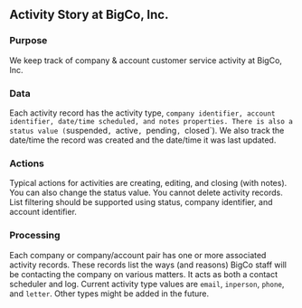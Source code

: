 ## Activity Story at BigCo, Inc.

### Purpose
We keep track of company & account customer service activity at BigCo, Inc. 

### Data
Each activity record has the activity type, `company identifier, account identifier, date/time scheduled, and notes properties. There is also a status value (`suspended`, `active`, `pending`, `closed`). We also track the date/time the record was created and the date/time it was last updated. 

### Actions
Typical actions for activities are creating, editing, and closing (with notes).  You can also change the status value. You cannot delete activity records. List filtering should be supported using status, company identifier, and account identifier.

### Processing
Each company or company/account pair has one or more associated activity records. These records list the ways (and reasons) BigCo staff will be contacting the company on various matters. It acts as both a contact scheduler and log. Current activity type values are `email`, `inperson`, `phone`, and `letter`. Other types might be added in the future.


